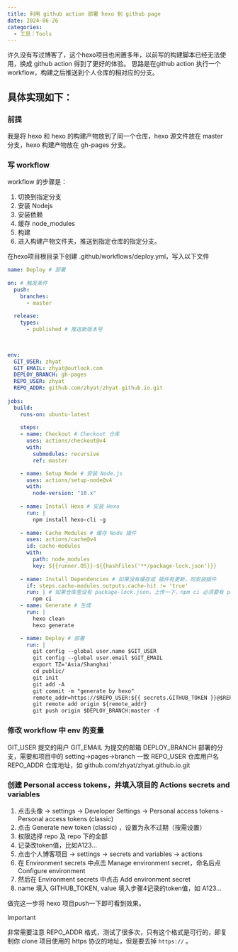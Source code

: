```yaml
---
title: 利用 github action 部署 hexo 到 github page
date: 2024-06-26
categories:
  - 工具｜Tools
---
```


许久没有写过博客了，这个hexo项目也闲置多年，以前写的构建脚本已经无法使用，换成 github action 得到了更好的体验。
思路是在github action 执行一个workflow，构建之后推送到个人仓库的相对应的分支。



## 具体实现如下：
### 前提
我是将 hexo 和 hexo 的构建产物放到了同一个仓库，hexo 源文件放在 master 分支，hexo 构建产物放在 gh-pages 分支。

### 写 workflow
workflow 的步骤是：
1. 切换到指定分支
2. 安装 Nodejs
3. 安装依赖
4. 缓存 node_modules
5. 构建
6. 进入构建产物文件夹，推送到指定仓库的指定分支。

在hexo项目根目录下创建 .github/workflows/deploy.yml，写入以下文件

```yml
name: Deploy # 部署
 
on: # 触发条件
  push:
    branches:
      - master 
 
  release:
    types:
      - published # 推送新版本号
 


env:
  GIT_USER: zhyat
  GIT_EMAIL: zhyat@outlook.com
  DEPLOY_BRANCH: gh-pages
  REPO_USER: zhyat
  REPO_ADDR: github.com/zhyat/zhyat.github.io.git
 
jobs:
  build:
    runs-on: ubuntu-latest
 
    steps:
    - name: Checkout # Checkout 仓库
      uses: actions/checkout@v4
      with:
        submodules: recursive
        ref: master

    - name: Setup Node # 安装 Node.js
      uses: actions/setup-node@v4
      with:
        node-version: "18.x"
 
    - name: Install Hexo # 安装 Hexo
      run: |
        npm install hexo-cli -g
        
    - name: Cache Modules # 缓存 Node 插件
      uses: actions/cache@v4
      id: cache-modules
      with:
        path: node_modules
        key: ${{runner.OS}}-${{hashFiles('**/package-lock.json')}}
 
    - name: Install Dependencies # 如果没有缓存或 插件有更新，则安装插件
      if: steps.cache-modules.outputs.cache-hit != 'true'
      run: | # 如果仓库里没有 package-lock.json，上传一下，npm ci 必须要有 package-lock.json
        npm ci
    - name: Generate # 生成
      run: |
        hexo clean
        hexo generate

    - name: Deploy # 部署
      run: |
        git config --global user.name $GIT_USER
        git config --global user.email $GIT_EMAIL
        export TZ='Asia/Shanghai'
        cd public/
        git init
        git add -A
        git commit -m "generate by hexo"
        remote_addr=https://$REPO_USER:${{ secrets.GITHUB_TOKEN }}@$REPO_ADDR
        git remote add origin ${remote_addr}
        git push origin $DEPLOY_BRANCH:master -f
```

### 修改 workflow 中 env 的变量
GIT_USER 提交的用户
GIT_EMAIL 为提交的邮箱
DEPLOY_BRANCH 部署的分支，需要和项目中的 setting->pages->branch 一致
REPO_USER 仓库用户名
REPO_ADDR 仓库地址，如 github.com/zhyat/zhyat.github.io.git
### 创建 Personal access tokens，并填入项目的 Actions secrets and variables
1. 点击头像 -> settings -> Developer Settings -> Personal access tokens - Personal access tokens (classic)
2. 点击 Generate new token (classic) ，设置为永不过期（按需设置）
3. 权限选择 repo 及 repo 下的全部
4. 记录改token值，比如A123...
5. 点击个人博客项目 -> settings -> secrets and variables -> actions
6. 在 Environment secrets 中点击 Manage environment secret，命名后点 Configure environment
7. 然后在 Environment secrets 中点击 Add environment secret
8. name 填入 GITHUB_TOKEN, value 填入步骤4记录的token值，如 A123...

做完这一步将 hexo 项目push一下即可看到效果。



> [!IMPORTANT]
非常需要注意 REPO_ADDR 格式，测试了很多次，只有这个格式是可行的，即复制你 clone 项目使用的 https 协议的地址，但是要去掉 `https://` 。


